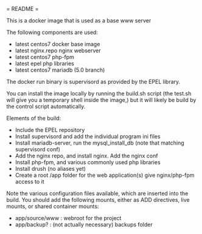= README =

This is a docker image that is used as a base www server

The following components are used:

- latest centos7 docker base image
- latest nginx.repo nginx webserver
- latest centos7 php-fpm
- latest epel php libraries
- latest centos7 mariadb (5.0 branch)

The docker run binary is supervisord as provided by the EPEL
library.

You can install the image locally by running the build.sh
script (the test.sh will give you a temporary shell inside
the image,) but it will likely be build by the control
script automatically.

Elements of the build:

- Include the EPEL repository
- Install supervisord and add the individual program ini files
- Install mariadb-server, run the mysql_install_db (note that matching supervisord conf)
- Add the nginx repo, and install nginx. Add the nginx conf
- Install php-fpm, and various commonly used php libraries
- Install drush (no aliases yet)
- Create a root /app folder for the web application(s) give nginx/php-fpm access to it

Note the various configuration files available, which are inserted into the build. You should add the following mounts, either as ADD directives, live mounts, or shared container mounts:
- app/source/www : webroot for the project
- app/backup? : (not actually necessary) backups folder

